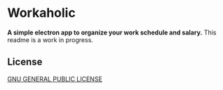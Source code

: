 # Workaholic

**A simple electron app to organize your work schedule and salary.**
This readme is a work in progress.

## License

[GNU GENERAL PUBLIC LICENSE](LICENSE.md)
